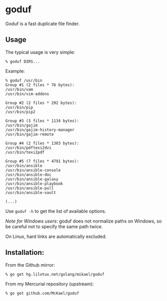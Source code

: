 # goduf

Goduf is a fast duplicate file finder.

## Usage

The typical usage is very simple:

```
% goduf DIRS...
```

Example:
```
% goduf /usr/bin
Group #1 (2 files * 76 bytes):
/usr/bin/vam
/usr/bin/vim-addons

Group #2 (2 files * 292 bytes):
/usr/bin/pip
/usr/bin/pip2

Group #3 (3 files * 1134 bytes):
/usr/bin/gajim
/usr/bin/gajim-history-manager
/usr/bin/gajim-remote

Group #4 (2 files * 1303 bytes):
/usr/bin/pdftexi2dvi
/usr/bin/texi2pdf

Group #5 (7 files * 4791 bytes):
/usr/bin/ansible
/usr/bin/ansible-console
/usr/bin/ansible-doc
/usr/bin/ansible-galaxy
/usr/bin/ansible-playbook
/usr/bin/ansible-pull
/usr/bin/ansible-vault

(...)
```

Use `goduf -h` to get the list of available options.

*Note for Windows users*: goduf does not normalize paths on Windows, so be careful not to specify the same path twice.

On Linux, hard links are automatically excluded.

## Installation:

From the Github mirror:

```
% go get hg.lilotux.net/golang/mikael/goduf
```

From my Mercurial repository (upstream):

```
% go get github.com/McKael/goduf
```

